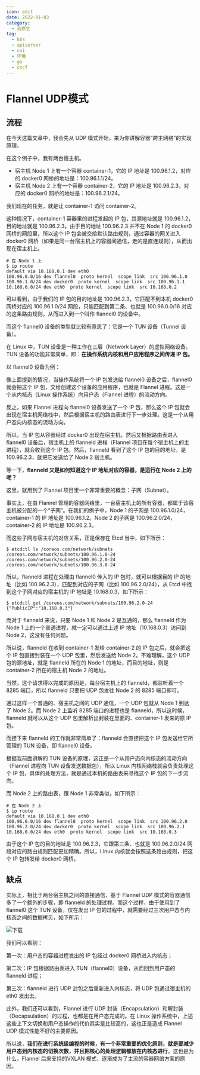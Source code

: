 ```yaml
---
icon: edit
date: 2022-01-03
category:
  - 云原生
tag:
  - k8s
  - apiserver
  - cni
  - 环境
  - go
  - cncf
---
```

# Flannel UDP模式

## 流程

在今天这篇文章中，我会先从 UDP 模式开始，来为你讲解容器“跨主网络”的实现原理。

在这个例子中，我有两台宿主机。

- 宿主机 Node 1 上有一个容器 container-1，它的 IP 地址是 100.96.1.2，对应的 docker0 网桥的地址是：100.96.1.1/24。
- 宿主机 Node 2 上有一个容器 container-2，它的 IP 地址是 100.96.2.3，对应的 docker0 网桥的地址是：100.96.2.1/24。

我们现在的任务，就是让 container-1 访问 container-2。

这种情况下，container-1 容器里的进程发起的 IP 包，其源地址就是 100.96.1.2，目的地址就是 100.96.2.3。由于目的地址 100.96.2.3 并不在 Node 1 的 docker0 网桥的网段里，所以这个 IP 包会被交给默认路由规则，通过容器的网关进入 docker0 网桥（如果是同一台宿主机上的容器间通信，走的是直连规则），从而出现在宿主机上。

```shell
# 在 Node 1 上
$ ip route
default via 10.168.0.1 dev eth0
100.96.0.0/16 dev flannel0  proto kernel  scope link  src 100.96.1.0
100.96.1.0/24 dev docker0  proto kernel  scope link  src 100.96.1.1
10.168.0.0/24 dev eth0  proto kernel  scope link  src 10.168.0.2
```

可以看到，由于我们的 IP 包的目的地址是 100.96.2.3，它匹配不到本机 docker0 网桥对应的 100.96.1.0/24 网段，只能匹配到第二条、也就是 100.96.0.0/16 对应的这条路由规则，从而进入到一个叫作 flannel0 的设备中。

而这个 flannel0 设备的类型就比较有意思了：它是一个 TUN 设备（Tunnel 设备）。

在 Linux 中，TUN 设备是一种工作在三层（Network Layer）的虚拟网络设备。TUN 设备的功能非常简单，即：**在操作系统内核和用户应用程序之间传递 IP 包。**

以 flannel0 设备为例：

像上面提到的情况，当操作系统将一个 IP 包发送给 flannel0 设备之后，flannel0 就会把这个 IP 包，交给创建这个设备的应用程序，也就是 Flannel 进程。这是一个从内核态（Linux 操作系统）向用户态（Flannel 进程）的流动方向。

反之，如果 Flannel 进程向 flannel0 设备发送了一个 IP 包，那么这个 IP 包就会出现在宿主机网络栈中，然后根据宿主机的路由表进行下一步处理。这是一个从用户态向内核态的流动方向。

所以，当 IP 包从容器经过 docker0 出现在宿主机，然后又根据路由表进入 flannel0 设备后，宿主机上的 flanneld 进程（Flannel 项目在每个宿主机上的主进程），就会收到这个 IP 包。然后，flanneld 看到了这个 IP 包的目的地址，是 100.96.2.3，就把它发送给了 Node 2 宿主机。

等一下，**flanneld 又是如何知道这个 IP 地址对应的容器，是运行在 Node 2 上的呢？**

这里，就用到了 Flannel 项目里一个非常重要的概念：子网（Subnet）。

事实上，在由 Flannel 管理的容器网络里，一台宿主机上的所有容器，都属于该宿主机被分配的一个“子网”。在我们的例子中，Node 1 的子网是 100.96.1.0/24，container-1 的 IP 地址是 100.96.1.2。Node 2 的子网是 100.96.2.0/24，container-2 的 IP 地址是 100.96.2.3。

而这些子网与宿主机的对应关系，正是保存在 Etcd 当中，如下所示：

```shell
$ etcdctl ls /coreos.com/network/subnets
/coreos.com/network/subnets/100.96.1.0-24
/coreos.com/network/subnets/100.96.2.0-24
/coreos.com/network/subnets/100.96.3.0-24
```

所以，flanneld 进程在处理由 flannel0 传入的 IP 包时，就可以根据目的 IP 的地址（比如 100.96.2.3），匹配到对应的子网（比如 100.96.2.0/24），从 Etcd 中找到这个子网对应的宿主机的 IP 地址是 10.168.0.3，如下所示：

```shell
$ etcdctl get /coreos.com/network/subnets/100.96.2.0-24
{"PublicIP":"10.168.0.3"}
```

而对于 flanneld 来说，只要 Node 1 和 Node 2 是互通的，那么 flanneld 作为 Node 1 上的一个普通进程，就一定可以通过上述 IP 地址（10.168.0.3）访问到 Node 2，这没有任何问题。

所以说，flanneld 在收到 container-1 发给 container-2 的 IP 包之后，就会把这个 IP 包直接封装在一个 UDP 包里，然后发送给 Node 2。不难理解，这个 UDP 包的源地址，就是 flanneld 所在的 Node 1 的地址，而目的地址，则是 container-2 所在的宿主机 Node 2 的地址。

当然，这个请求得以完成的原因是，每台宿主机上的 flanneld，都监听着一个 8285 端口，所以 flanneld 只要把 UDP 包发往 Node 2 的 8285 端口即可。

通过这样一个普通的、宿主机之间的 UDP 通信，一个 UDP 包就从 Node 1 到达了 Node 2。而 Node 2 上监听 8285 端口的进程也是 flanneld，所以这时候，flanneld 就可以从这个 UDP 包里解析出封装在里面的、container-1 发来的原 IP 包。

而接下来 flanneld 的工作就非常简单了：flanneld 会直接把这个 IP 包发送给它所管理的 TUN 设备，即 flannel0 设备。

根据我前面讲解的 TUN 设备的原理，这正是一个从用户态向内核态的流动方向（Flannel 进程向 TUN 设备发送数据包），所以 Linux 内核网络栈就会负责处理这个 IP 包，具体的处理方法，就是通过本机的路由表来寻找这个 IP 包的下一步流向。

而 Node 2 上的路由表，跟 Node 1 非常类似，如下所示：

```
# 在 Node 2 上
$ ip route
default via 10.168.0.1 dev eth0
100.96.0.0/16 dev flannel0  proto kernel  scope link  src 100.96.2.0
100.96.2.0/24 dev docker0  proto kernel  scope link  src 100.96.2.1
10.168.0.0/24 dev eth0  proto kernel  scope link  src 10.168.0.3
```

由于这个 IP 包的目的地址是 100.96.2.3，它跟第三条、也就是 100.96.2.0/24 网段对应的路由规则匹配更加精确。所以，Linux 内核就会按照这条路由规则，把这个 IP 包转发给 docker0 网桥。

## 缺点

实际上，相比于两台宿主机之间的直接通信，基于 Flannel UDP 模式的容器通信多了一个额外的步骤，即 flanneld 的处理过程。而这个过程，由于使用到了 flannel0 这个 TUN 设备，仅在发出 IP 包的过程中，就需要经过三次用户态与内核态之间的数据拷贝，如下所示：

![下载](https://i.loli.net/2021/04/27/4KLkI7fMvtmdySi.png)







我们可以看到：

第一次：用户态的容器进程发出的 IP 包经过 docker0 网桥进入内核态；

第二次：IP 包根据路由表进入 TUN（flannel0）设备，从而回到用户态的 flanneld 进程；

第三次：flanneld 进行 UDP 封包之后重新进入内核态，将 UDP 包通过宿主机的 eth0 发出去。

此外，我们还可以看到，Flannel 进行 UDP 封装（Encapsulation）和解封装（Decapsulation）的过程，也都是在用户态完成的。在 Linux 操作系统中，上述这些上下文切换和用户态操作的代价其实是比较高的，这也正是造成 Flannel UDP 模式性能不好的主要原因。

所以说，**我们在进行系统级编程的时候，有一个非常重要的优化原则，就是要减少用户态到内核态的切换次数，并且把核心的处理逻辑都放在内核态进行**。这也是为什么，Flannel 后来支持的VXLAN 模式，逐渐成为了主流的容器网络方案的原因。

